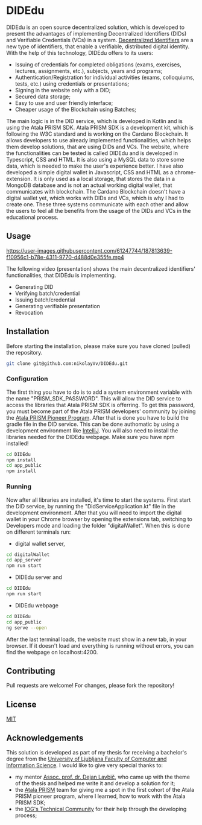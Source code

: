 # DIDEdu

DIDEdu is an open source decentralized solution, which is developed to present the advantages of implementing Decentralized Identifiers (DIDs) and Verifiable Credentials (VCs) in a system. [Decentralized Identifiers](https://www.w3.org/TR/did-core/) are a new type of identifiers, that enable a verifiable, distributed digital identity. With the help of this technology, DIDEdu offers to its users:
- Issuing of credentials for completed obligations (exams, exercises, lectures, assignments, etc.), subjects, years and programs;
- Authentication/Registration for individual activities (exams, colloquiums, tests, etc.) using credentials or presentations;
- Signing in the website only with a DID;
- Secured data storage;
- Easy to use and user friendly interface;
- Cheaper usage of the Blockchain using Batches;

The main logic is in the DID service, which is developed in Kotlin and is using the Atala PRISM SDK. Atala PRISM SDK is a development kit, which is following the W3C standard and is working on the Cardano Blockchain. It allows developers to use already implemented functionalities, which helps them develop solutions, that are using DIDs and VCs.
The website, where the functionalities can be tested is called DIDEdu and is developed in Typescript, CSS and HTML. It is also using a MySQL data to store some data, which is needed to make the user's experience better.
I have also developed a simple digital wallet in Javascript, CSS and HTML as a chrome-extension. It is only used as a local storage, that stores the data in a MongoDB database and is not an actual working digital wallet, that communicates with blockchain. The Cardano Blockchain doesn't have a digital wallet yet, which works with DIDs and VCs, which is why I had to create one.
These three systems communicate with each other and allow the users to feel all the benefits from the usage of the DIDs and VCs in the educational process.

## Usage

https://user-images.githubusercontent.com/61247744/187813639-f10956c1-b78e-4311-9770-d488d0e355fe.mp4

The following video (presentation) shows the main decentralized identifiers' functionalities, that DIDEdu is implementing.
- Generating DID
- Verifying batch/credential
- Issuing batch/credential
- Generating verifiable presentation
- Revocation

## Installation
Before starting the installation, please make sure you have cloned (pulled) the repository.
```bash
git clone git@github.com:nikolayVv/DIDEdu.git
```
### Configuration
The first thing you have to do is to add a system environment variable with the name "PRISM_SDK_PASSWORD". This will allow the DID service to access the libraries that Atala PRISM SDK is offerring. To get this password, you must become part of the Atala PRISM developers' community by joining the [Atala PRISM Pioneer Program](https://input-output.typeform.com/to/xfSQykYo?typeform-source=atalaprism.io).
After that is done you have to build the gradle file in the DID service. This can be done authomatic by using a development environment like [IntelliJ](https://www.jetbrains.com/idea/). You will also need to install the libraries needed for the DIDEdu webpage. Make sure you have npm installed!
```bash
cd DIDEdu
npm install
cd app_public
npm install
```
### Running
Now after all libraries are installed, it's time to start the systems. First start the DID service, by running the "DidServiceApplication.kt" file in the development environment. After that you will need to import the digital wallet in your Chrome browser by opening the extensions tab, switching to Developers mode and loading the folder "digitalWallet". When this is done on different terminals run:
- digital wallet server,
```bash
cd digitalWallet
cd app_server
npm run start
```
- DIDEdu server and
```bash
cd DIDEdu
npm run start
```
- DIDEdu webpage
```bash
cd DIDEdu
cd app_public
ng serve --open
```
After the last terminal loads, the website must show in a new tab, in your browser. If it doesn't load and everything is running without errors, you can find the webpage on localhost:4200.

## Contributing
Pull requests are welcome! For changes, please fork the repository!

## License
[MIT](https://choosealicense.com/licenses/mit/)

## Acknowledgements
This solution is developed as part of my thesis for receiving a bachelor's degree from the [University of Ljubljana Faculty of Computer and Information Science](https://www.fri.uni-lj.si/en). I would like to give very special thanks to:
- my mentor [Assoc. prof. dr. Dejan Lavbič](https://www.lavbic.net/), who came up with the theme of the thesis and helped me write it and develop a solution for it;
- the [Atala PRISM](https://atalaprism.io/) team for giving me a spot in the first cohort of the Atala PRISM pioneer program, where I learned, how to work with the Atala PRISM SDK;
- the [IOG's Technical Community](https://iohk.io/) for their help through the developing process;
